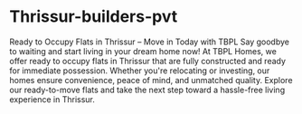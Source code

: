 # Thrissur-builders-pvt
Ready to Occupy Flats in Thrissur – Move in Today with TBPL
Say goodbye to waiting and start living in your dream home now! At TBPL Homes, we offer ready to occupy flats in Thrissur that are fully constructed and ready for immediate possession. Whether you're relocating or investing, our homes ensure convenience, peace of mind, and unmatched quality. Explore our ready-to-move flats and take the next step toward a hassle-free living experience in Thrissur.

